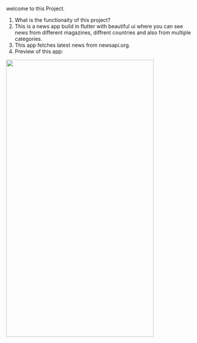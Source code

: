 welcome to this  Project.

1) What is the functionaity of this project?
2) This is a news app build in flutter with beautiful ui where you can see news from different magazines, diffrent countries and also from multiple categories.
3) This app fetches latest news from newsapi.org.
4) Preview of this app:
 <img src="https://user-images.githubusercontent.com/77438541/126980785-8a2fece3-53a3-4756-92ea-5bef52dbe4c4.png" width="400" height="750">
   
     



